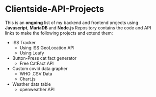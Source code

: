 # Clientside-API-Projects

This is an **ongoing** list of my backend and frontend projects using **Javascript**, **MariaDB** and **Node.js**
Repository contains the code and API links to make the following projects and extend them: 
* ISS Tracker 
  * Using ISS GeoLocation API
  * Using Leafy
* Button-Press cat fact generator
  * Free CatFact API
* Custom covid data grapher
  * WHO .CSV Data
  * Chart.js
* Weather data table
  * openweather API
